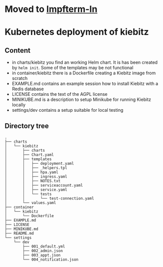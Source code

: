 
# __Moved to [Impfterm-In](https://github.com/impfterm-in/kubernetes)__

# Kubernetes deployment of kiebitz

## Content

- in charts/kiebitz you find an working Helm chart. It is has been created by `helm init`. Some of the templates may be not functional
- in container/kiebitz there is a Dockerfile creating a Kiebitz image from scratch
- EXAMPLE.md contains an example session how to install Kiebitz with a Redis database
- LICENSE contains the text of the AGPL license
- MINIKUBE.md is a description to setup Minikube for running Kiebitz locally
- settings/dev contains a setup suitable for local testing

## Directory tree

```
.
├── charts
│   └── kiebitz
│       ├── charts
│       ├── Chart.yaml
│       ├── templates
│       │   ├── deployment.yaml
│       │   ├── _helpers.tpl
│       │   ├── hpa.yaml
│       │   ├── ingress.yaml
│       │   ├── NOTES.txt
│       │   ├── serviceaccount.yaml
│       │   ├── service.yaml
│       │   └── tests
│       │       └── test-connection.yaml
│       └── values.yaml
├── container
│   └── kiebitz
│       └── Dockerfile
├── EXAMPLE.md
├── LICENSE
├── MINIKUBE.md
├── README.md
└── settings
    └── dev
        ├── 001_default.yml
        ├── 002_admin.json
        ├── 003_appt.json
        └── 004_notification.json
```
